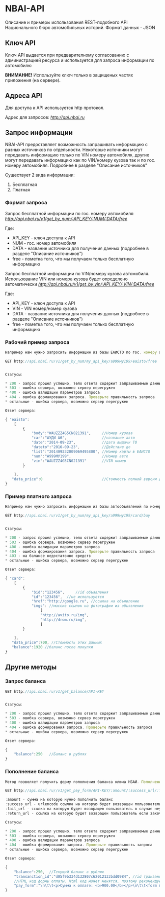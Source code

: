 # NBAI-API
Описание и примеры использования REST-подобного API Национального бюро автомобильных историй. Формат данных - JSON
## Ключ API

Ключ API выдается при предварителному согласованию с администрацией ресурса и используется для запроса информации по автомобилю

**ВНИМАНИЕ!** Используйте ключ только в защищеных частях приложения (на сервере).

## Адреса API
Для доступа к API используется http протокол. 

Адрес для запросов:
*http://api.nbai.ru*

## Запрос информации
NBAI-API предоставляет возможность запрашивать информацию с разных источников по отдельности. 
Некоторые источники могут передавать информацию только по VIN номеру автомобиля, другие могут передавать информацию как по VIN/номеру кузова так и по гос. номеру автомобиля. Подробнее в разделе "Описание источников"

Существует 2 вида информации:

1. Бесплатная
2. Платная

### Формат запроса

Запрос бесплатной информации по гос. номеру автомобиля:
*http://api.nbai.ru/v1/get_by_num/:API_KEY/:NUM/:DATA/free*

Где:
* API_KEY - ключ доступа к API
* NUM - гос. номер автомобиля
* DATA - название источника для получения данных (подробнее в разделе "Описание источников")
* free - пометка того, что мы получаем только бесплатную информацию

Запрос бесплатной информации по VIN/номеру кузова автомобиля. Использование VIN или номера кузова будет определено автоматически
*http://api.nbai.ru/v1/get_by_vin/:API_KEY/:VIN/:DATA/free*

Где:
* API_KEY - ключ доступа к API
* VIN - VIN номер/номер кузова
* DATA - название источника для получения данных (подробнее в разделе "Описание источников")
* free - пометка того, что мы получаем только бесплатную информацию


### Рабочий пример запроса
```javascript
Например нам нужно запросить информацию из базы ЕАИСТО по гос. номеру а999му199

GET http://api.nbai.ru/v1/get_by_num/my_api_key/а999му199/eaisto/free


Статусы:

* 200 - запрос прошел успешно, тело ответа содержит запрашиваемые данные
* 503 - ошибка сервера, возможно сервер перегружен
* 400 - ошибка валидации параметров запроса
* 404 - ошибка формаирования запроса. Проверьте правильность запроса
* остальные - ошибка сервера, возможно сервер перегружен

Ответ сервера:

{ "eaisto":
	[
		{
			"body":"WAUZZZ4G5CN021391", 	//Номер кузова
			"car":"АУДИ А6",				//название авто
			"date":"2014-09-23",			//дата выдачи ТО
			"dateto":"2016-09-23",			//Действие до
			"list":"201409232009069495800",	//Номер карты в ЕАИСТО
			"num":"А999МУ199",				//Номер авто
			"vin":"WAUZZZ4G5CN021391"		//VIN номер
		}
		
	],
   "data_price":0							//Стоимость полной версии данных в рублях
}


```

### Пример платного запроса
```javascript
Например нам нужно запросить информацию из базы автообъявлений по номеру А999МУ199. Стоимость данных - 700р

GET http://api.nbai.ru/v1/get_by_num/my_api_key/а999му199/card/buy


Статусы:

* 200 - запрос прошел успешно, тело ответа содержит запрашиваемые данные
* 503 - ошибка сервера, возможно сервер перегружен
* 400 - ошибка валидации параметров запроса
* 404 - ошибка формаирования запроса. Проверьте правильность запроса
* 403 - на балансе недостаточно средств
* остальные - ошибка сервера, возможно сервер перегружен

Ответ сервера:

{ "card":
	[
		{
			"bid":"123456", 	//id объявления
			"id":"123456",	//не используется
			"href":"http://google.ru", //ссылка на объявление
			"imgs": //массив ссылок на фотографии из объявления
				[
				"http://avito.ru/img", 
				"http://drom.ru/img",
				]
		}
		
	],
   "data_price":700, //Стоимость этих данных
   "balance":1920 //баланс после покупки
}


```

## Другие методы
### Запрос баланса

```javascript
GET http://api.nbai.ru/v1/get_balance/API-KEY


Статусы:

* 200 - запрос прошел успешно, тело ответа содержит запрашиваемые данные
* 503 - ошибка сервера, возможно сервер перегружен
* 400 - ошибка валидации параметров запроса
* 404 - ошибка формирования запроса. Проверьте правильность запроса
* остальные - ошибка сервера, возможно сервер перегружен

Ответ сервера:

{ 
	"balance":250	//Баланс в рублях
}


```

### Пополнение баланса

```javascript
Метод позволяет получить форму пополнения баланса ключа НБАИ. Пополнение баланса можно вызывать непосредственно перед покупкой отчета (например когда баланс пополняет ваш клиент), или заранее.

GET http://api.nbai.ru//v1/get_pay_form/API-KEY/:amount/:success_url/:fail_url/:return_url

:amount - сумма на которую нужно пополнить баланс
:success_url - urlencode ссылка на которую будет возвращен пользователь после оплаты (для PHP функция urlencode для JavaScript - encodeURIComponent)
:fail_url - ссылка на которую будет возвращен пользователь в случае неудачной оплаты
:return_url - ссылка на которую будет возвращен пользователь если захочет вернутся обратно в магазин

Статусы:

* 200 - запрос прошел успешно, тело ответа содержит запрашиваемые данные
* 503 - ошибка сервера, возможно сервер перегружен
* 400 - ошибка валидации параметров запроса
* 404 - ошибка формирования запроса. Проверьте правильность запроса
* остальные - ошибка сервера, возможно сервер перегружен

Ответ сервера:

{ 
	"balance":250,	//Текущий баланс в рублях
	"transanction_id":"d05f9b334d132807c62012133bdd0984", //id транзанкции в платежной системе
	//HTML код формы оплаты. Html код может менятся, поэтому рекомендуется использовать его для пополнения счета. Автоматическая отправка этой формы возможна с помощью jQuery
	"pay_form":"\n\t\t<p>Сумма к оплате: <b>900.00</b></p>\n\t\t<form method =\"post\" action =\"https://www.moneta.ru/assistant.htm\" id=\"payform\"> \n\t\t\t<input type=\"hidden\" name=\"MNT_ID\" value=\"74377777\">  \n\t\t\t<input type=\"hidden\" name=\"MNT_TRANSACTION_ID\" value=\"321\"> \n\t\t\t<input type=\"hidden\" name=\"MNT_CURRENCY_CODE\" value=\"RUB\"> \n\t\t\t<input type=\"hidden\" name=\"MNT_AMOUNT\" value=\"900.00\"> \n\t\t\t<input type=\"hidden\" name=\"MNT_SIGNATURE\" value=\"d10e3a5ecd84a27c18f4d6d31248b1ec\"> \n\t\t\t<input type=\"hidden\" name=\"MNT_TEST_MODE\" value=\"1\">\n\t\t\t<input type=\"hidden\" name=\"MNT_CUSTOM1\" value=\"d05f9b334d132807c62012133bdd0984\">\n\t\t\t<input type=\"hidden\" name=\"MNT_SUCCESS_URL\" value=\"http://google.ru\">\n\t\t\t<input type=\"hidden\" name=\"MNT_FAIL_URL\" value=\"3\">\n\t\t\t<input type=\"hidden\" name=\"MNT_RETURN_URL\" value=\"4\">\n\t\t\t\n\t\t\t<input type=\"submit\" value=\"Оплатить заказ\"> \n\t\t</form>\n\n"
}


```

